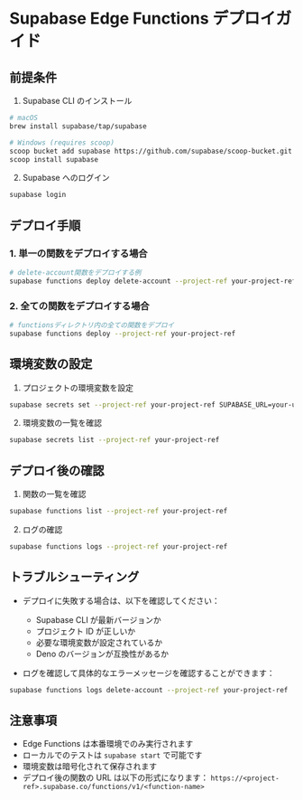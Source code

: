 # Supabase Edge Functions デプロイガイド

## 前提条件

1. Supabase CLI のインストール

```bash
# macOS
brew install supabase/tap/supabase

# Windows (requires scoop)
scoop bucket add supabase https://github.com/supabase/scoop-bucket.git
scoop install supabase
```

2. Supabase へのログイン

```bash
supabase login
```

## デプロイ手順

### 1. 単一の関数をデプロイする場合

```bash
# delete-account関数をデプロイする例
supabase functions deploy delete-account --project-ref your-project-ref
```

### 2. 全ての関数をデプロイする場合

```bash
# functionsディレクトリ内の全ての関数をデプロイ
supabase functions deploy --project-ref your-project-ref
```

## 環境変数の設定

1. プロジェクトの環境変数を設定

```bash
supabase secrets set --project-ref your-project-ref SUPABASE_URL=your-url SUPABASE_SERVICE_ROLE_KEY=your-key
```

2. 環境変数の一覧を確認

```bash
supabase secrets list --project-ref your-project-ref
```

## デプロイ後の確認

1. 関数の一覧を確認

```bash
supabase functions list --project-ref your-project-ref
```

2. ログの確認

```bash
supabase functions logs --project-ref your-project-ref
```

## トラブルシューティング

- デプロイに失敗する場合は、以下を確認してください：

  - Supabase CLI が最新バージョンか
  - プロジェクト ID が正しいか
  - 必要な環境変数が設定されているか
  - Deno のバージョンが互換性があるか

- ログを確認して具体的なエラーメッセージを確認することができます：

```bash
supabase functions logs delete-account --project-ref your-project-ref
```

## 注意事項

- Edge Functions は本番環境でのみ実行されます
- ローカルでのテストは `supabase start` で可能です
- 環境変数は暗号化されて保存されます
- デプロイ後の関数の URL は以下の形式になります：
  `https://<project-ref>.supabase.co/functions/v1/<function-name>`
